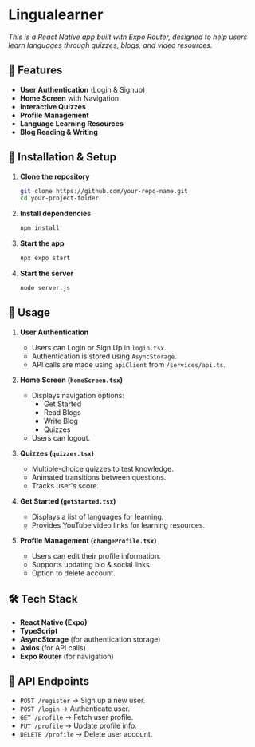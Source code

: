# Lingualearner

_This is a React Native app built with Expo Router, designed to help users learn languages through quizzes, blogs, and video resources._

## 📌 Features
- **User Authentication** (Login & Signup)
- **Home Screen** with Navigation
- **Interactive Quizzes**
- **Profile Management**
- **Language Learning Resources**
- **Blog Reading & Writing**

## 🚀 Installation & Setup
1. **Clone the repository**
    ```sh
    git clone https://github.com/your-repo-name.git
    cd your-project-folder
    ```
2. **Install dependencies**
    ```sh
    npm install
    ```
3. **Start the app**
    ```sh
    npx expo start
    ```
4. **Start the server**
    ```sh
    node server.js  
    ```

## 🚀 Usage
1. **User Authentication**
    - Users can Login or Sign Up in `login.tsx`.
    - Authentication is stored using `AsyncStorage`.
    - API calls are made using `apiClient` from `/services/api.ts`.

2. **Home Screen (`homeScreen.tsx`)**
    - Displays navigation options:
        - Get Started
        - Read Blogs
        - Write Blog
        - Quizzes
    - Users can logout.

3. **Quizzes (`quizzes.tsx`)**
    - Multiple-choice quizzes to test knowledge.
    - Animated transitions between questions.
    - Tracks user's score.

4. **Get Started (`getStarted.tsx`)**
    - Displays a list of languages for learning.
    - Provides YouTube video links for learning resources.

5. **Profile Management (`changeProfile.tsx`)**
    - Users can edit their profile information.
    - Supports updating bio & social links.
    - Option to delete account.

## 🛠️ Tech Stack
- **React Native (Expo)**
- **TypeScript**
- **AsyncStorage** (for authentication storage)
- **Axios** (for API calls)
- **Expo Router** (for navigation)

## 📌 API Endpoints
- `POST /register` → Sign up a new user.
- `POST /login` → Authenticate user.
- `GET /profile` → Fetch user profile.
- `PUT /profile` → Update profile info.
- `DELETE /profile` → Delete user account.
